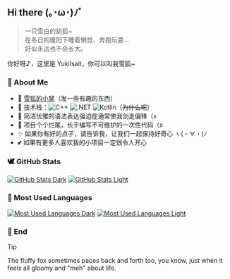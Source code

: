 ## Hi there (｡･ω･)ﾉﾞ

> 一只雪白的幼狐~  
> 在冬日的暖阳下睡着懒觉、奔跑玩耍…  
> 好似永远也不会长大。

你好呀♪，这里是 YukiIsait，你可以叫我雪狐~

### 🎏 About Me

- 🌱 [雪狐的小窝](https://youko.netlify.app/)（发一些有趣的东西）
- 🔭 技术栈：![C++](https://img.shields.io/badge/C++-F34B7D.svg?logo=c%2B%2B&logoColor=white) ![.NET](https://img.shields.io/badge/.NET-512BD4.svg?logo=dotnet&logoColor=white) ![Kotlin](https://img.shields.io/badge/Kotlin-A97BFF.svg?logo=kotlin&logoColor=white)（~~为什么呢~~）
- 🎯 简洁优雅的语法表达强迫症通常使我剑走偏锋（x
- 🎐 项目个个烂尾，长于编写不可维护的一次性代码（x
- ✨ 如果你有好的点子，请告诉我，让我们一起保持好奇心 ヽ(・∀・)ﾉ
- 💕 如果有更多人喜欢我的小项目一定很令人开心

### 🕊️ GitHub Stats

[![GitHub Stats Dark](https://github-readme-stats.vercel.app/api?username=YukiIsait&show_icons=true&hide_title=true&theme=dracula#gh-dark-mode-only)](https://github.com/YukiIsait#gh-dark-mode-only)
[![GitHub Stats Light](https://github-readme-stats.vercel.app/api?username=YukiIsait&show_icons=true&hide_title=true&theme=shadow_blue#gh-light-mode-only)](https://github.com/YukiIsait#gh-light-mode-only)

### 🚀 Most Used Languages

[![Most Used Languages Dark](https://github-readme-stats.vercel.app/api/top-langs?username=YukiIsait&layout=compact&langs_count=8&size_weight=0.5&count_weight=0.5&hide_title=true&theme=dracula#gh-dark-mode-only)](https://github.com/YukiIsait#gh-dark-mode-only)
[![Most Used Languages Light](https://github-readme-stats.vercel.app/api/top-langs?username=YukiIsait&layout=compact&langs_count=8&size_weight=0.5&count_weight=0.5&hide_title=true&theme=shadow_blue#gh-light-mode-only)](https://github.com/YukiIsait#gh-light-mode-only)

### 🎃 End

> [!TIP]
> The fluffy fox sometimes paces back and forth too, you know, just when it feels all gloomy and "meh" about life.

